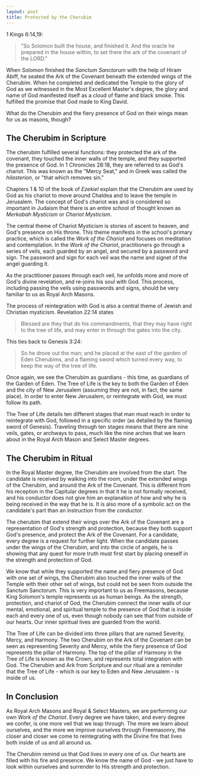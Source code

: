 ```yaml
---
layout: post
title: Protected by the Cherubim
---
```


1 Kings 6:14,19:

> "So Solomon built the house, and finished it. And the oracle he prepared in the house within, to set there the ark of the covenant of the LORD."

When Solomon finished the *Sanctum Sanctorum* with the help of Hiram Abiff, he seated the Ark of the Covenant beneath the extended wings of the Cherubim. When he completed and dedicated the Temple to the glory of God as we witnessed in the Most Excellent Master's degree, the glory and name of God manifested itself as a cloud of flame and black smoke. This fulfilled the promise that God made to King David.

What do the Cherubim and the fiery presence of God on their wings mean for us as masons, though?

## The Cherubim in Scripture

The cherubim fulfilled several functions: they protected the ark of the covenant, they touched the inner walls of the temple, and they supported the presence of God. In 1 Chronicles 28:18, they are referred to as God's chariot. This was known as the "Mercy Seat," and in Greek was called the *hilasterion*, or "that which removes sin."

Chapters 1 & 10 of the book of *Ezekiel* explain that the Cherubim are used by God as his chariot to move around Chaldea and to leave the temple in Jerusalem. The concept of God's chariot was and is considered so important in Judaism that there is an entire school of thought known as *Merkabah Mysticism* or *Chariot Mysticism*. 

The central theme of Chariot Mysticism is stories of ascent to heaven, and God's presence on His throne. This theme manifests in the school's primary practice, which is called the *Work of the Chariot* and focuses on meditation and contemplation. In the *Work of the Chariot*, practitioners go through a series of veils, each guarded by an angel, and secured by a password and sign. The password and sign for each veil was the name and signet of the angel guarding it.

As the practitioner passes through each veil, he unfolds more and more of God's divine revelation, and re-joins his soul with God. This process, including passing the veils using passwords and signs, should be very familiar to us as Royal Arch Masons.

The process of reintegration with God is also a central theme of Jewish and Christian mysticism. Revelation  22:14 states

> Blessed are they that do his commandments, that they may have right to the tree of life, and may enter in through the gates into the city.

This ties back to Genesis 3:24:

> So he drove out the man; and he placed at the east of the garden of Eden Cherubims, and a flaming sword which turned every way, to keep the way of the tree of life.

Once again, we see the Cherubim as guardians - this time, as guardians of the Garden of Eden. The Tree of Life is the key to both the Garden of Eden and the city of New Jerusalem (assuming they are not, in fact, the same place). In order to enter New Jerusalem, or reintegrate with God, we must follow its path.

The Tree of Life details ten different stages that man must reach in order to reintegrate with God, followed in a specific order (as detailed by the flaming sword of Genesis). Traveling through ten stages means that there are nine veils, gates, or archways to pass, much like the nine arches that we learn about in the Royal Arch Mason and Select Master degrees. 

## The Cherubim in Ritual

In the Royal Master degree, the Cherubim are involved from the start. The candidate is received by walking into the room, under the extended wings of the Cherubim, and around the Ark of the Covenant. This is different from his reception in the Capitular degrees in that it he is not formally received, and his conductor does not give him an explanation of how and why he is being received in the way that he is. It is also more of a symbolic act on the candidate's part than an instruction from the conductor. 

The cherubim that extend their wings over the Ark of the Covenant are a representation of God's strength and protection, because they both support God's presence, and protect the Ark of the Covenant. For a candidate, every degree is a request for further light. When the candidate passes under the wings of the Cherubim, and into the circle of angels, he is showing that any quest for more truth must first start by placing oneself in the strength and protection of God.

We know that while they supported the name and fiery presence of God with one set of wings, the Cherubim also touched the inner walls of the Temple with their other set of wings, but could not be seen from outside the Sanctum Sanctorum. This is very important to us as Freemasons, because King Solomon's temple represents us as human beings. As the strength, protection, and chariot of God, the Cherubim connect the inner walls of our mental, emotional, and spiritual temple to the presence of God that is inside each and every one of us, even though nobody can see that from outside of our hearts. Our inner spiritual lives are guarded from the world.

The Tree of Life can be divided into three pillars that are named Severity, Mercy, and Harmony. The two Cherubim on the Ark of the Covenant can be seen as representing Severity and Mercy, while the fiery presence of God represents the pillar of Harmony. The top of the pillar of Harmony in the Tree of Life is known as the Crown, and represents total integration with God. The Cherubim and Ark from Scripture and our ritual are a reminder that the Tree of Life - which is our key to Eden and New Jerusalem - is inside of us.

## In Conclusion

As Royal Arch Masons and Royal & Select Masters, we are performing our own *Work of the Chariot*. Every degree we have taken, and every degree we confer, is one more veil that we leap through. The more we learn about ourselves, and the more we improve ourselves through Freemasonry, the closer and closer we come to reintegrating with the Divine fire that lives both inside of us and all around us. 

The Cherubim remind us that God lives in every one of us. Our hearts are filled with his fire and presence. We know the name of God - we just have to look within ourselves and surrender to His strength and protection.
